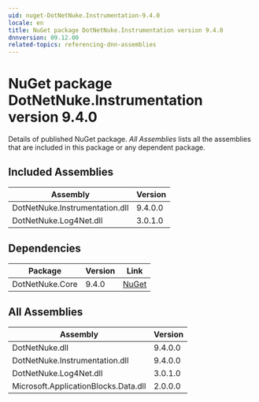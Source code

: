 ```yaml
---
uid: nuget-DotNetNuke.Instrumentation-9.4.0
locale: en
title: NuGet package DotNetNuke.Instrumentation version 9.4.0
dnnversion: 09.12.00
related-topics: referencing-dnn-assemblies
---
```


# NuGet package DotNetNuke.Instrumentation version 9.4.0
Details of published NuGet package.
*All Assemblies* lists all the assemblies that are included in this package or any dependent package.

## Included Assemblies

|Assembly|Version|
|---|---|
|DotNetNuke.Instrumentation.dll|9.4.0.0|
|DotNetNuke.Log4Net.dll|3.0.1.0|

## Dependencies

|Package|Version|Link|
|---|---|---|
|DotNetNuke.Core|9.4.0|[NuGet](https://www.nuget.org/packages/DotNetNuke.Core/9.4.0)|

## All Assemblies

|Assembly|Version|
|---|---|
|DotNetNuke.dll|9.4.0.0|
|DotNetNuke.Instrumentation.dll|9.4.0.0|
|DotNetNuke.Log4Net.dll|3.0.1.0|
|Microsoft.ApplicationBlocks.Data.dll|2.0.0.0|

